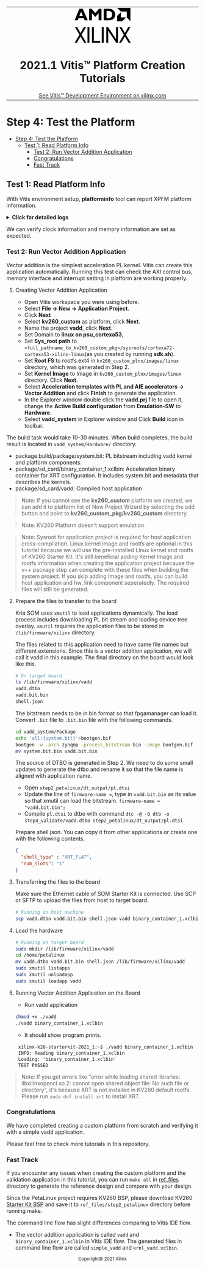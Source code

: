 ﻿<!--
# Copyright 2021 Xilinx Inc.
#
# Licensed under the Apache License, Version 2.0 (the "License");
# you may not use this file except in compliance with the License.
# You may obtain a copy of the License at
#
#     http://www.apache.org/licenses/LICENSE-2.0
#
# Unless required by applicable law or agreed to in writing, software
# distributed under the License is distributed on an "AS IS" BASIS,
# WITHOUT WARRANTIES OR CONDITIONS OF ANY KIND, either express or implied.
# See the License for the specific language governing permissions and
# limitations under the License.
-->

<table class="sphinxhide" width="100%">
 <tr width="100%">
    <td align="center"><img src="https://raw.githubusercontent.com/Xilinx/Image-Collateral/main/xilinx-logo.png" width="30%"/><h1>2021.1 Vitis™ Platform Creation Tutorials</h1>
    <a href="https://www.xilinx.com/products/design-tools/vitis.html">See Vitis™ Development Environment on xilinx.com</br></a>
    </td>
 </tr>
</table>

# Step 4: Test the Platform

- [Step 4: Test the Platform](#step-4-test-the-platform)
  - [Test 1: Read Platform Info](#test-1-read-platform-info)
    - [Test 2: Run Vector Addition Application](#test-2-run-vector-addition-application)
    - [Congratulations](#congratulations)
    - [Fast Track](#fast-track)

## Test 1: Read Platform Info

With Vitis environment setup, **platforminfo** tool can report XPFM platform information.

<details>

<summary><strong>Click for detailed logs</strong></summary>  

```bash
# in kv260_custom_pkg directory
platforminfo ./kv260_custom/export/kv260_custom/kv260_custom.xpfm
==========================
Basic Platform Information
==========================
Platform:           kv260_custom_platform
File:               <your path to>/kv260_custom_platform.xpfm
Description:        
A custom platform KV260 platform
    

=====================================
Hardware Platform (Shell) Information
=====================================
Vendor:                           xilinx
Board:                            KV260_Custom_Platform
Name:                             KV260_Custom_Platform
Version:                          0.0
Generated Version:                2021.1
Hardware:                         1
Software Emulation:               1
Hardware Emulation:               1
Hardware Emulation Platform:      0
FPGA Family:                      zynquplus
FPGA Device:                      xck26
Board Vendor:                     xilinx.com
Board Name:                       xilinx.com:kv260:1.1
Board Part:                       XCK26-SFVC784-2LV-C

=================
Clock Information
=================
  Default Clock Index: 2
  Clock Index:         1
    Frequency:         100.000000
  Clock Index:         2
    Frequency:         200.000000
  Clock Index:         3
    Frequency:         400.000000

==================
Memory Information
==================
  Bus SP Tag: HP0
  Bus SP Tag: HP1
  Bus SP Tag: HP2
  Bus SP Tag: HP3
  Bus SP Tag: HPC0
  Bus SP Tag: HPC1

=============================
Software Platform Information
=============================
Number of Runtimes:            1
Default System Configuration:  kv260_custom_platform
System Configurations:
  System Config Name:                      kv260_custom_platform
  System Config Description:               kv260_custom_platform
  System Config Default Processor Group:   xrt
  System Config Default Boot Image:        standard
  System Config Is QEMU Supported:         1
  System Config Processor Groups:
    Processor Group Name:      xrt
    Processor Group CPU Type:  cortex-a53
    Processor Group OS Name:   linux
  System Config Boot Images:
    Boot Image Name:           standard
    Boot Image Type:           
    Boot Image BIF:            kv260_custom_platform/boot/linux.bif
    Boot Image Data:           kv260_custom_platform/xrt/image
    Boot Image Boot Mode:      sd
    Boot Image RootFileSystem: 
    Boot Image Mount Path:     /mnt
    Boot Image Read Me:        kv260_custom_platform/boot/generic.readme
    Boot Image QEMU Args:      kv260_custom_platform/qemu/pmu_args.txt:kv260_custom_platform/qemu/qemu_args.txt
    Boot Image QEMU Boot:      
    Boot Image QEMU Dev Tree:  
Supported Runtimes:
  Runtime: OpenCL
```

</details>

We can verify clock information and memory information are set as expected.

### Test 2: Run Vector Addition Application

Vector addition is the simplest acceleration PL kernel. Vitis can create this application automatically. Running this test can check the AXI control bus, memory interface and interrupt setting in platform are working properly.

1. Creating Vector Addition Application

   - Open Vitis workspace you were using before.
   - Select **File -> New -> Application Project**.
   - Click **Next**
   - Select **kv260_custom** as platform, click **Next**.
   - Name the project **vadd**, click **Next**.
   - Set Domain to **linux on psu_cortexa53**, 
   - Set **Sys_root path** to ```<full_pathname_to_kv260_custom_pkg>/sysroots/cortexa72-cortexa53-xilinx-linux```(as you created by running **sdk.sh**).
   - Set **Root FS** to rootfs.ext4 in `kv260_custom_plnx/images/linux` directory, which was generated in Step 2.
   - Set **Kernel Image** to Image in `kv260_custom_plnx/images/linux` directory. Click **Next**.
   - Select **Acceleration templates with PL and AIE accelerators -> Vector Addition** and click **Finish** to generate the application.
   - In the Explorer window double click the **vadd.prj** file to open it, change the **Active Build configuration** from **Emulation-SW** to **Hardware**.
   - Select **vadd_system** in Explorer window and Click **Build** icon in toolbar.

  The build task would take 10-30 minutes. When build completes, the build result is located in `vadd_system/Hardware/` directory.

  - package.build/package/system.bit: PL bitstream including vadd kernel and platform components.
  - package/sd_card/binary_container_1.xclbin: Acceleration binary container for XRT configuration. It includes system.bit and metadata that describes the kernels.
  - package/sd_card/vadd: Compiled host application

  > Note: If you cannot see the **kv260_custom** platform we created, we can add it to platform list of New Project Wizard by selecting the add button and point to **kv260_custom_pkg/kv260_custom** directory.

  > Note: KV260 Platform doesn't support emulation.

  > Note: Sysroot for application project is required for host application cross-compilation. Linux kernel image and rootfs are optional in this tutorial because we will use the pre-installed Linux kernel and rootfs of KV260 Starter Kit. It's still beneficial adding Kernel Image and rootfs information when creating the application project because the v++ package step can complete with these files when building the system project. If you skip adding Image and rootfs, you can build host application and hw_link component seperatedly. The required files will still be generated.
   

2. Prepare the files to transfer to the board

   Kria SOM uses `xmutil` to load applications dynamically. The load process includes downloading PL bit stream and loading device tree overlay. `xmutil` requires the application files to be stored in `/lib/firmware/xilinx` directory.

   The files related to this application need to have same file names but different extensions. Since this is a vector addition application, we will call it vadd in this example. The final directory on the board would look like this.

   ```bash
   # On target board
   ls /lib/firmware/xilinx/vadd
   vadd.dtbo
   vadd.bit.bin
   shell.json
   ```

   The bitstream needs to be in bin format so that fpgamanager can load it. Convert `.bit` file to `.bit.bin` file with the following commands.

   ```bash
   cd vadd_system/Package
   echo 'all:{system.bit}'>bootgen.bif
   bootgen -w -arch zynqmp -process_bitstream bin -image bootgen.bif
   mv system.bit.bin vadd.bit.bin
   ```

   The source of DTBO is generated in Step 2. We need to do some small updates to generate the dtbo and rename it so that the file name is aligned with application name.

   - Open `step2_petalinux/dt_output/pl.dtsi`
   - Update the line of `firmware-name =`, type in `vadd.bit.bin` as its value so that xmutil can load the bitstream. `firmware-name = "vadd.bit.bin";`
   - Compile `pl.dtsi` to dtbo with command `dtc -@ -O dtb -o step4_validate/vadd.dtbo step2_petalinux/dt_output/pl.dtsi`

   Prepare shell.json. You can copy it from other applications or create one with the following contents.

    ```json
    {
      "shell_type" : "XRT_FLAT",
      "num_slots": "1"
    }
    ```

3. Transferring the files to the board

    Make sure the Ethernet cable of SOM Starter Kit is connected. Use SCP or SFTP to upload the files from host to target board.

    ```bash
    # Running on host machine
    scp vadd.dtbo vadd.bit.bin shell.json vadd binary_container_1.xclbin petalinux@<SOM Starter Kit IP>:/home/petalinux
    ```
4. Load the hardware

    ```bash
    # Running on target board
    sudo mkdir /lib/firmware/xilinx/vadd
    cd /home/petalinux
    mv vadd.dtbo vadd.bit.bin shell.json /lib/firmware/xilinx/vadd
    sudo xmutil listapps
    sudo xmutil unloadapp
    sudo xmutil loadapp vadd
    ```


5. Running Vector Addition Application on the Board

   - Run vadd application

   ```bash
   chmod +x ./vadd
   ./vadd binary_container_1.xclbin
   ```

   - It should show program prints.

   ```
    xilinx-k26-starterkit-2021_1:~$ ./vadd binary_container_1.xclbin
    INFO: Reading binary_container_1.xclbin
    Loading: 'binary_container_1.xclbin'
    TEST PASSED
   ```

> Note: If you get errors like "error while loading shared libraries: libxilinxopencl.so.2: cannot open shared object file: No such file
or directory", it's because XRT is not installed in KV260 default rootfs. Please run `sudo dnf install xrt` to install XRT.


### Congratulations

We have completed creating a custom platform from scratch and verifying it with a simple vadd application.

Please feel free to check more tutorials in this repository.

### Fast Track

If you encounter any issues when creating the custom platform and the validation application in this tutorial, you can run `make all` in [ref_files](./ref_files) directory to generate the reference design and compare with your design.

Since the PetaLinux project requires KV260 BSP, please download KV260 [Starter Kit BSP](https://xilinx-wiki.atlassian.net/wiki/spaces/A/pages/1641152513/Kria+K26+SOM) and save it to `ref_files/step2_petalinux` directory before running make.

The command line flow has slight differences comparing to Vitis IDE flow.
- The vector addition application is called `vadd` and `binary_container_1.xclbin` in Vitis IDE flow. The generated files in command line flow are called `simple_vadd` and `krnl_vadd.xclbin`.

<p class="sphinxhide" align="center"><sup>Copyright&copy; 2021 Xilinx</sup></p>
